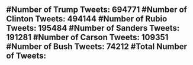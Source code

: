 #Number of Trump Tweets: 694771
#Number of Clinton Tweets: 494144
#Number of Rubio Tweets: 195484
#Number of Sanders Tweets: 191281
#Number of Carson Tweets: 109351
#Number of Bush Tweets: 74212
#Total Number of Tweets:  
---
